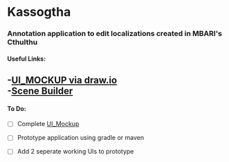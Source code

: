 # Kassogtha
### Annotation application to edit localizations created in MBARI's Cthulthu   
#### Useful Links:
-[UI_MOCKUP via draw.io](draw.io)  
-[Scene Builder](https://gluonhq.com/products/scene-builder)  
-
#### To Do:  
- [ ] Complete [UI_Mockup](https://github.com/XYIAN/Kassogtha/blob/main/UI_Mockup.drawio)  
- [ ] Prototype application using gradle or maven   
- [ ] Add 2 seperate working UIs to prototype   


 

